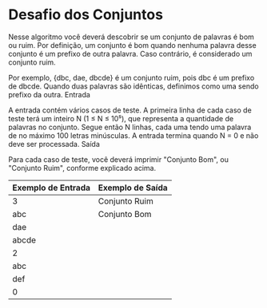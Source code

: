 
# Desafio dos Conjuntos

Nesse algoritmo você deverá descobrir se um conjunto de palavras é bom ou ruim. Por definição, um conjunto é bom quando nenhuma palavra desse conjunto é um prefixo de outra palavra. Caso contrário, é considerado um conjunto ruim.

Por exemplo, {dbc, dae, dbcde} é um conjunto ruim, pois dbc é um prefixo de dbcde. Quando duas palavras são idênticas, definimos como uma sendo prefixo da outra.
Entrada

A entrada contém vários casos de teste. A primeira linha de cada caso de teste terá um inteiro N (1 ≤ N ≤ 10⁵), que representa a quantidade de palavras no conjunto. Segue então N linhas, cada uma tendo uma palavra de no máximo 100 letras minúsculas. A entrada termina quando N = 0 e não deve ser processada.
Saída

Para cada caso de teste, você deverá imprimir "Conjunto Bom", ou "Conjunto Ruim", conforme explicado acima.

| Exemplo de Entrada | Exemplo de Saída |
| ------ | ------ |
|3 | Conjunto Ruim |
|abc | Conjunto Bom |
|dae | |
|abcde | |
|2 | |
|abc | |
|def | |
|0 | |
